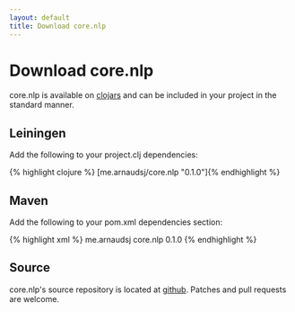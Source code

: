 ```yaml
---
layout: default
title: Download core.nlp
---
```


# Download core.nlp

core.nlp is available on [clojars](https://clojars.org/core.nlp) and can be
included in your project in the standard manner.

## Leiningen

Add the following to your project.clj dependencies:

{% highlight clojure %}
[me.arnaudsj/core.nlp "0.1.0"]{% endhighlight %}

## Maven

Add the following to your pom.xml dependencies section:

{% highlight xml %}
<dependency>
    <groupId>me.arnaudsj</groupId>
    <artifactId>core.nlp</artifactId>
    <version>0.1.0</version>
</dependency>
{% endhighlight %}

## Source

core.nlp's source repository is located at
[github](https://github.com/arnaudsj/core.nlp/). Patches and
pull requests are welcome.
